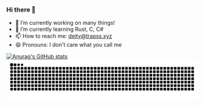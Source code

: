 ### Hi there 👋


- 🔭 I’m currently working on many things!
- 🌱 I’m currently learning Rust, C, C#
- 📫 How to reach me: deity@trapss.xyz
- 😄 Pronouns: I don't care what you call me

[![Anurag's GitHub stats](https://github-readme-stats.vercel.app/api?username=saint-deity)](https://github.com/anuraghazra/github-readme-stats)
![GitHub Snake dark](https://github.com/saint-deity/saint-deity/blob/output/github-contribution-grid-snake-dark.svg)
